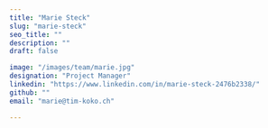 ```yaml
---
title: "Marie Steck"
slug: "marie-steck"
seo_title: ""
description: ""
draft: false

image: "/images/team/marie.jpg"
designation: "Project Manager"
linkedin: "https://www.linkedin.com/in/marie-steck-2476b2338/"
github: ""
email: "marie@tim-koko.ch"

---
```

